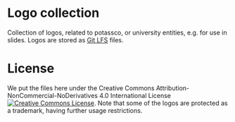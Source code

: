 # Logo collection

Collection of logos, related to potassco, or university entities, e.g. for use in slides.
Logos are stored as [Git LFS](https://docs.github.com/en/repositories/working-with-files/managing-large-files) files. 

# License

We put the files here under the Creative Commons Attribution-NonCommercial-NoDerivatives 4.0 International License <a rel="license" href="http://creativecommons.org/licenses/by-nc-nd/4.0/"><img alt="Creative Commons License" style="border-width:0" src="https://i.creativecommons.org/l/by-nc-nd/4.0/80x15.png" /></a>.
Note that some of the logos are protected as a trademark, having further usage restrictions.
